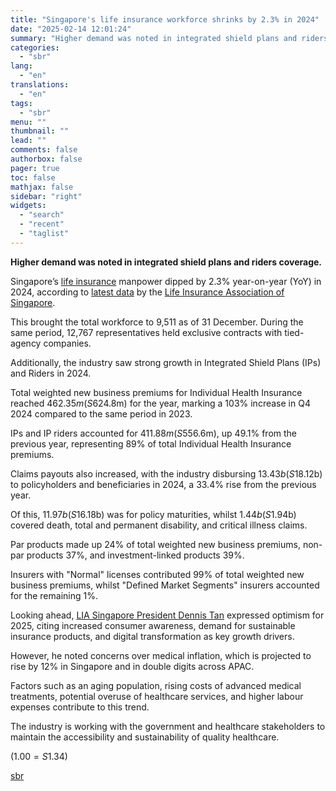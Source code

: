 ```yaml
---
title: "Singapore's life insurance workforce shrinks by 2.3% in 2024"
date: "2025-02-14 12:01:24"
summary: "Higher demand was noted in integrated shield plans and riders coverage.Singapore’s life insurance manpower dipped by 2.3% year-on-year (YoY) in 2024, according to latest data by the Life Insurance Association of Singapore.This brought the total workforce to 9,511 as of 31 December. During the same period, 12,767 representatives held exclusive..."
categories:
  - "sbr"
lang:
  - "en"
translations:
  - "en"
tags:
  - "sbr"
menu: ""
thumbnail: ""
lead: ""
comments: false
authorbox: false
pager: true
toc: false
mathjax: false
sidebar: "right"
widgets:
  - "search"
  - "recent"
  - "taglist"
---
```


**Higher demand was noted in integrated shield plans and riders coverage.**

Singapore’s [life insurance](https://insuranceasia.com/topics/life-insurance) manpower dipped by 2.3% year-on-year (YoY) in 2024, according to [latest data](https://insuranceasia.com/insurance/news/how-did-singapores-life-insurers-fare-in-2024) by the [Life Insurance Association of Singapore](https://insuranceasia.com/company/life-insurance-association-singapore).

This brought the total workforce to 9,511 as of 31 December. During the same period, 12,767 representatives held exclusive contracts with tied-agency companies.

Additionally, the industry saw strong growth in Integrated Shield Plans (IPs) and Riders in 2024.

Total weighted new business premiums for Individual Health Insurance reached $462.35m (S$624.8m) for the year, marking a 103% increase in Q4 2024 compared to the same period in 2023.

IPs and IP riders accounted for $411.88m (S$556.6m), up 49.1% from the previous year, representing 89% of total Individual Health Insurance premiums.

Claims payouts also increased, with the industry disbursing $13.43b (S$18.12b) to policyholders and beneficiaries in 2024, a 33.4% rise from the previous year.

Of this, $11.97b (S$16.18b) was for policy maturities, whilst $1.44b (S$1.94b) covered death, total and permanent disability, and critical illness claims.

Par products made up 24% of total weighted new business premiums, non-par products 37%, and investment-linked products 39%.

Insurers with "Normal" licenses contributed 99% of total weighted new business premiums, whilst "Defined Market Segments" insurers accounted for the remaining 1%.

Looking ahead, [LIA Singapore President Dennis Tan](https://insuranceasia.com/insurance/exclusive/singapores-life-insurers-eye-growth-in-2025) expressed optimism for 2025, citing increased consumer awareness, demand for sustainable insurance products, and digital transformation as key growth drivers.

However, he noted concerns over medical inflation, which is projected to rise by 12% in Singapore and in double digits across APAC.

Factors such as an aging population, rising costs of advanced medical treatments, potential overuse of healthcare services, and higher labour expenses contribute to this trend.

The industry is working with the government and healthcare stakeholders to maintain the accessibility and sustainability of quality healthcare.

($1.00 = S$1.34)

[sbr](https://sbr.com.sg/insurance/news/singapores-life-insurance-workforce-shrinks-23-in-2024)
